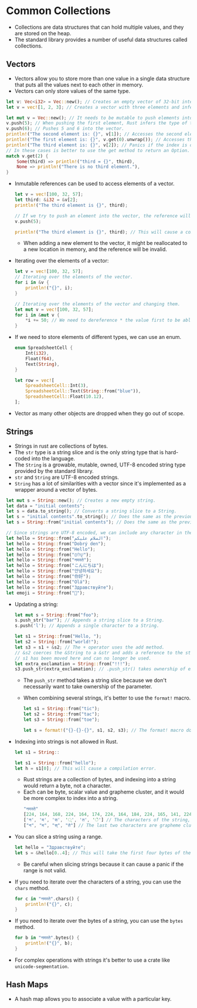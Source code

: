 # Common Collections

- Collections are data structures that can hold multiple values, and they are stored on the heap.
- The standard library provides a number of useful data structures called collections.

## Vectors

- Vectors allow you to store more than one value in a single data structure that puts all the values next to each other in memory.
- Vectors can only store values of the same type.

```Rust
let v: Vec<i32> = Vec::new(); // Creates an empty vector of 32-bit integers.
let v = vec![1, 2, 3]; // Creates a vector with three elements and infers the type.

let mut v = Vec::new(); // It needs to be mutable to push elements into it.
v.push(5); // When pushing the first element, Rust infers the type of the vector.
v.push(6); // Pushes 5 and 6 into the vector.
println!("The second element is: {}", v[1]); // Accesses the second element.
println!("The first element is: {}", v.get(0).unwrap()); // Accesses the first element with the get method.
println!("The third element is: {}", v[2]); // Panics if the index is out of bounds.
// In these cases is better to use the get method to return an Option.
match v.get(2) {
    Some(third) => println!("third = {}", third),
    None => println!("There is no third element."),
}
```

- Inmutable references can be used to access elements of a vector.

  ```Rust
  let v = vec![100, 32, 57];
  let third: &i32 = &v[2];
  println!("The third element is {}", third);

  // If we try to push an element into the vector, the reference will be invalid.
  v.push(5);

  println!("The third element is {}", third); // This will cause a compilation error.
  ```

  - When adding a new element to the vector, it might be reallocated to a new location in memory, and the reference will be invalid.

- Iterating over the elements of a vector:

  ```Rust
  let v = vec![100, 32, 57];
  // Iterating over the elements of the vector.
  for i in &v {
      println!("{}", i);
  }

  // Iterating over the elements of the vector and changing them.
  let mut v = vec![100, 32, 57];
  for i in &mut v {
      *i += 50; // We need to dereference * the value first to be able to change it.
  }
  ```

- If we need to store elements of different types, we can use an enum.

  ```Rust
  enum SpreadsheetCell {
      Int(i32),
      Float(f64),
      Text(String),
  }

  let row = vec![
      SpreadsheetCell::Int(3),
      SpreadsheetCell::Text(String::from("blue")),
      SpreadsheetCell::Float(10.12),
  ];
  ```

- Vector as many other objects are dropped when they go out of scope.

## Strings

- Strings in rust are collections of bytes.
- The `str` type is a string slice and is the only string type that is hard-coded into the language.
- The `String` is a growable, mutable, owned, UTF-8 encoded string type provided by the standard library.
- `str` and `String` are UTF-8 encoded strings.
- `String` has a lot of similarities with a vector since it's implemented as a wrapper around a vector of bytes.

```Rust
let mut s = String::new(); // Creates a new empty string.
let data = "initial contents";
let s = data.to_string(); // Converts a string slice to a String.
let s = "initial contents".to_string(); // Does the same as the previous line.
let s = String::from("initial contents"); // Does the same as the previous line.

// Since strings are UTF-8 encoded, we can include any character in them.
let hello = String::from("السلام عليكم");
let hello = String::from("Dobrý den");
let hello = String::from("Hello");
let hello = String::from("שָׁלוֹם");
let hello = String::from("नमस्ते");
let hello = String::from("こんにちは");
let hello = String::from("안녕하세요");
let hello = String::from("你好");
let hello = String::from("Olá");
let hello = String::from("Здравствуйте");
let emoji = String::from("👋");
```

- Updating a string:

  ```Rust
  let mut s = String::from("foo");
  s.push_str("bar"); // Appends a string slice to a String.
  s.push('l'); // Appends a single character to a String.

  let s1 = String::from("Hello, ");
  let s2 = String::from("world!");
  let s3 = s1 + &s2; // The + operator uses the add method.
  // &s2 coerces the &String to a &str and adds a reference to the string.
  // s1 has been moved here and can no longer be used.
  let extra_exclamation = String::from("!!!");
  s3.push_str(extra_exclamation); // .push_str() takes ownership of extra_exclamation.

  ```

  - The `push_str` method takes a string slice because we don't necessarily want to take ownership of the parameter.

  - When combining several strings, it's better to use the `format!` macro.

    ```Rust
    let s1 = String::from("tic");
    let s2 = String::from("tac");
    let s3 = String::from("toe");

    let s = format!("{}-{}-{}", s1, s2, s3); // The format! macro doesn't take ownership of any of its parameters.
    ```

- Indexing into strings is not allowed in Rust.

  ```Rust
  let s1 = String::

  let s1 = String::from("hello");
  let h = s1[0]; // This will cause a compilation error.
  ```

  - Rust strings are a collection of bytes, and indexing into a string would return a byte, not a character.
  - Each can be byte, scalar value and grapheme cluster, and it would be more complex to index into a string.
    ```rust
    "नमस्ते"
    [224, 164, 168, 224, 164, 174, 224, 164, 184, 224, 165, 141, 224, 164, 164, 224, 165, 135] // The bytes of the string
    ['न', 'म', 'स', '◌्', 'त', '◌े'] // The characters of the string, letters and diacritics.
    ["न", "म", "स्", "ते"] // The last two characters are grapheme clusters which combine letters and diacritics.
    ```

- You can slice a string using a range.

  ```Rust
  let hello = "Здравствуйте";
  let s = &hello[0..4]; // This will take the first four bytes of the string.
  ```

  - Be careful when slicing strings because it can cause a panic if the range is not valid.

- If you need to iterate over the characters of a string, you can use the `chars` method.

  ```Rust
  for c in "नमस्ते".chars() {
      println!("{}", c);
  }
  ```

- If you need to iterate over the bytes of a string, you can use the `bytes` method.

  ```Rust
  for b in "नमस्ते".bytes() {
      println!("{}", b);
  }
  ```

- For complex operations with strings it's better to use a crate like `unicode-segmentation`.

## Hash Maps

- A hash map allows you to associate a value with a particular key.
